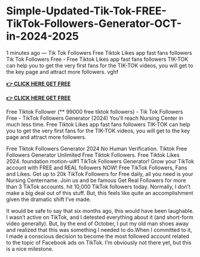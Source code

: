 # Simple-Updated-Tik-Tok-FREE-TikTok-Followers-Generator-OCT-in-2024-2025

1 minutes ago — Tik Tok Followers Free Tiktok Likes app fast fans followers Tik Tok Followers Free - Free Tiktok Likes app fast fans followers TIK-TOK can help you to get the very first fans for the TIK-TOK videos, you will get to the key page and attract more followers. vghf

**[👉 CLICK HERE GET FREE](https://tinyurl.com/ypwnb3m4)**

**[👉 CLICK HERE GET FREE](https://tinyurl.com/ypwnb3m4)**

Free Tiktok Follower (** 99000 free tiktok followers) - Tik Tok Followers Free - TikTok Followers Generator (2024) You'll reach Nursing Center in much less time. Free Tiktok Likes app fast fans followers TIK-TOK can help you to get the very first fans for the TIK-TOK videos, you will get to the key page and attract more followers.

Free Tiktok Followers Generator 2024 No Human Verification. Tiktok Free Followers Generator Unlimited Free Tiktok Followers. Free Tiktok Likes 2024. foundation motion-ui#1 TikTok Followers Generator! Grow your TikTok account with FREE and REAL followers NOW! Free TikTok Followers, Fans and Likes. Get up to 20k TikTok Followers for Free daily, all you need is your Nursing Centername. Join us and be famous Get Real Followers for more than 3 TikTok accounts. hit 10,000 TikTok followers today. Normally, I don’t make a big deal out of this stuff. But, this feels like quite an accomplishment given the dramatic shift I’ve made.

It would be safe to say that six months ago, this would have been laughable. I wasn’t active on TikTok, and I detested everything about it (and short-form video generally). But, by the end of October, I put my old man shoes away and realized that this was something I needed to do.When I committed to it, I made a conscious decision to become the most followed account related to the topic of Facebook ads on TikTok. I’m obviously not there yet, but this is a nice milestone.
